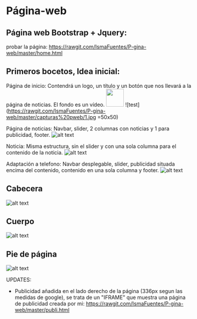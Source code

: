 # Página-web

Página web Bootstrap + Jquery:
------------------------------------------------------------------------------------------------------------------------------------------

probar la página:
https://rawgit.com/IsmaFuentes/P-gina-web/master/home.html


Primeros bocetos, Idea inicial:
----------------------------------------------------------------------------------------------------------------------------------------
Página de inicio: Contendrá un logo, un título y un botón que nos llevará a la página de noticias. El fondo es un vídeo.
<img src="https://github.com/IsmaFuentes/P-gina-web/blob/master/capturas%20pweb/1.jpg" width="48">
![test](https://rawgit.com/IsmaFuentes/P-gina-web/master/capturas%20pweb/1.jpg =50x50)

Página de noticias: Navbar, slider, 2 columnas con noticias y 1 para publicidad, footer.
![alt text](https://rawgit.com/IsmaFuentes/P-gina-web/master/capturas%20pweb/2.jpg)

Noticia: Misma estructura, sin el slider y con una sola columna para el contenido de la noticia.
![alt text](https://rawgit.com/IsmaFuentes/P-gina-web/master/capturas%20pweb/3.jpg)

Adaptación a telefono: Navbar desplegable, slider, publicidad situada encima del contenido, contenido en una sola columna y footer.
![alt text](https://rawgit.com/IsmaFuentes/P-gina-web/master/capturas%20pweb/4.jpg)

Cabecera
------------------------------------------------------------------------------------------------------------------------------------------
![alt text](https://rawgit.com/IsmaFuentes/P-gina-web/master/capturas%20pweb/1.PNG)


Cuerpo
------------------------------------------------------------------------------------------------------------------------------------------
![alt text](https://raw.githubusercontent.com/IsmaFuentes/P-gina-web/master/capturas%20pweb/2.PNG)


Pie de página
------------------------------------------------------------------------------------------------------------------------------------------
![alt text](https://rawgit.com/IsmaFuentes/P-gina-web/master/capturas%20pweb/6.PNG)


UPDATES:

- Publicidad añadida en el lado derecho de la página (336px segun las medidas de google), se trata de un "IFRAME" que muestra una página de publicidad creada por mi:  https://rawgit.com/IsmaFuentes/P-gina-web/master/publi.html

